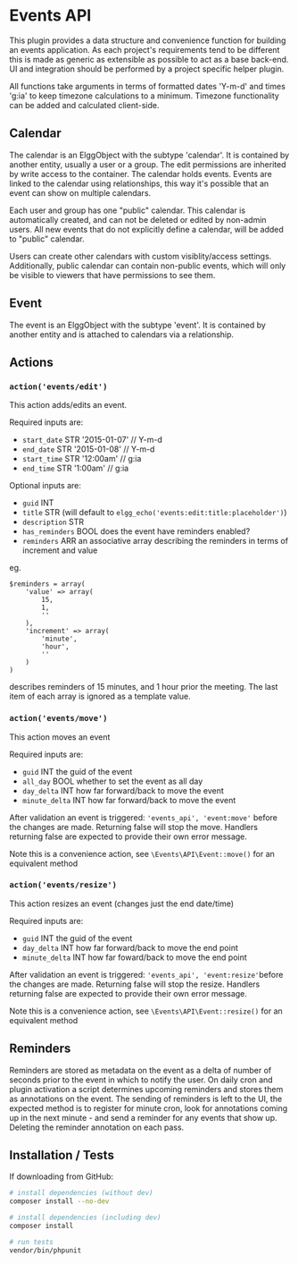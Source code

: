 # Events API

This plugin provides a data structure and convenience function for building an events application.
As each project's requirements tend to be different this is made as generic as extensible as possible
to act as a base back-end.  UI and integration should be performed by a project specific helper plugin.

All functions take arguments in terms of formatted dates 'Y-m-d' and times 'g:ia' to keep timezone calculations to a minimum.
Timezone functionality can be added and calculated client-side.

## Calendar

The calendar is an ElggObject with the subtype 'calendar'.  It is contained by another entity, usually a user
or a group.  The edit permissions are inherited by write access to the container.
The calendar holds events.  Events are linked to the calendar using relationships, this way it's possible
that an event can show on multiple calendars.

Each user and group has one "public" calendar. This calendar is automatically created, and can not be deleted or edited
by non-admin users. All new events that do not explicitly define a calendar, will be added to "public" calendar.

Users can create other calendars with custom visiblity/access settings. Additionally, public calendar can contain
non-public events, which will only be visible to viewers that have permissions to see them.

## Event

The event is an ElggObject with the subtype 'event'.  It is contained by another entity and is attached to calendars via a relationship.

## Actions

### ```action('events/edit')```

This action adds/edits an event.

Required inputs are:
- ```start_date```	STR '2015-01-07' // Y-m-d
- ```end_date```	STR '2015-01-08' // Y-m-d
- ```start_time```	STR '12:00am' // g:ia
- ```end_time```	STR '1:00am' // g:ia

Optional inputs are:
- ```guid```		INT
- ```title```		STR (will default to ```elgg_echo('events:edit:title:placeholder')```)
- ```description```     STR
- ```has_reminders```   BOOL does the event have reminders enabled?
- ```reminders```       ARR an associative array describing the reminders in terms of increment and value

eg.

    $reminders = array(
        'value' => array(
            15,
            1,
            ''
        ),
        'increment' => array(
            'minute',
            'hour',
            ''
        )
    )

describes reminders of 15 minutes, and 1 hour prior the meeting.  The last item of each
array is ignored as a template value.


### ```action('events/move')```

This action moves an event

Required inputs are:
- ```guid```			INT the guid of the event
- ```all_day```			BOOL whether to set the event as all day
- ```day_delta```		INT how far forward/back to move the event
- ```minute_delta```	INT how far forward/back to move the event

After validation an event is triggered: ```'events_api', 'event:move'``` before the changes are made.
Returning false will stop the move. Handlers returning false are expected to provide their own error message.

Note this is a convenience action, see ```\Events\API\Event::move()``` for an equivalent method


### ```action('events/resize')```

This action resizes an event (changes just the end date/time)

Required inputs are:
- ```guid```			INT the guid of the event
- ```day_delta```		INT how far forward/back to move the end point
- ```minute_delta```	INT how far foward/back to move the end point

After validation an event is triggered: ```'events_api', 'event:resize'```before the changes are made.
Returning false will stop the resize. Handlers returning false are expected to provide their own error message.

Note this is a convenience action, see ```\Events\API\Event::resize()``` for an equivalent method


## Reminders

Reminders are stored as metadata on the event as a delta of number of seconds prior to the event
in which to notify the user.
On daily cron and plugin activation a script determines upcoming reminders and stores them as annotations
on the event.
The sending of reminders is left to the UI, the expected method is to register for minute cron, look
for annotations coming up in the next minute - and send a reminder for any events that show up.  Deleting the
reminder annotation on each pass.


## Installation / Tests

If downloading from GitHub:

```sh
# install dependencies (without dev)
composer install --no-dev
```

```sh
# install dependencies (including dev)
composer install

# run tests
vendor/bin/phpunit
```
